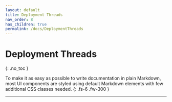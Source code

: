 ```yaml
---
layout: default
title: Deployment Threads
nav_order: 8
has_children: true
permalink: /docs/DeploymentThreads
---
```


# Deployment Threads
{: .no_toc }

To make it as easy as possible to write documentation in plain Markdown, most UI components are styled using default
Markdown elements with few additional CSS classes needed.
{: .fs-6 .fw-300 }

---

